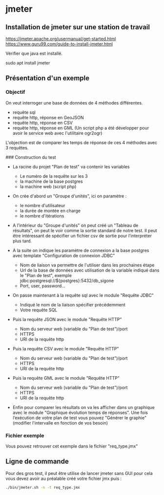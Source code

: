 # jmeter

## Installation de jmeter sur une station de travail

https://jmeter.apache.org/usermanual/get-started.html
https://www.guru99.com/guide-to-install-jmeter.html

Vérifier que java est installé.

sudo apt install jmeter



## Présentation d'un exemple
### Objectif
On veut interroger une base de données de 4 méthodes différentes.
* requête sql
* requête http, réponse en GeoJSON
* requête http, réponse en CSV
* requête http, réponse en GML
(Un script php a été développer pour avoir le service web avec l'utilitaire ogr2ogr)

L'objection est de comparer les temps de réponse de ces 4 méthodes avec 3 requêtes.

### Construction du test
* La racine du projet "Plan de test" va contenir les variables
  - Le numéro de la requête sur les 3
  - la machine de la base postgres
  - la machine web (script php)
* On crée d'abord un "Groupe d'unités", ici on paramètre :
  - le nombre d'utilisateur
  - la durée de montée en charge
  - le nombre d'itérations
* A l'intérieur du "Groupe d'unités" on peut créé un "Tableau de résultats", on peut le voir comme la sortie standard de notre test. Il peut être intéressant de spécifier un fichier csv de sortie pour l’interpréter plus tard.

* A la suite on indique les paramètre de connexion a la base postgres avec template "Configuration de connexion JDBC"
  - Nom de liaison va permettre de l'utiliser dans les prochaines étape
  - Url de la base de données avec utilisation de la variable indiqué dans le "Plan de test", exemple jdbc:postgresql://${postgres}:5432/db_sigone
  - Port, user, password...
* On passe maintenant à la requête sql avec le module "Requête JDBC"
  - Indiqué le nom de la liaison spécifier précédemment
  - Votre requête SQL
* Puis la requête JSON avec le module "Requête HTTP"
  - Nom du serveur web (variable du "Plan de test")/port
  - HTTPS
  - URI de la requête http
* Puis la requête CSV avec le module "Requête HTTP"
  - Nom du serveur web (variable du "Plan de test")/port
  - HTTPS
  - URI de la requête http
* Puis la requête GML avec le module "Requête HTTP"
  - Nom du serveur web (variable du "Plan de test")/port
  - HTTPS
  - URI de la requête http
* Enfin pour comparer les résultats on va les afficher dans un graphique avec le module "Graphique évolution temps de réponses". Une fois l’exécution de votre plan de test vous pouvez "Générer le graphie" (modifier l'intervalle en fonction de vos besoin)

### Fichier exemple
Vous pouvez retrouver cet exemple dans le fichier "req_type.jmx"

## Ligne de commande
Pour des gros test, il peut être utilise de lancer jmeter sans GUI pour cela vous devez avoir au préalable créé votre fichier jmx puis :
```bash
./bin/jmeter.sh -n -t req_type.jmx
```
